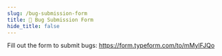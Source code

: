 ```yaml
---
slug: /bug-submission-form
title: 🐞 Bug Submission Form
hide_title: false
---
```


Fill out the form to submit bugs: <https://form.typeform.com/to/mMylFJQo>
